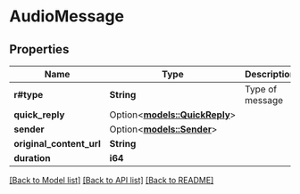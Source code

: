 # AudioMessage

## Properties

Name | Type | Description | Notes
------------ | ------------- | ------------- | -------------
**r#type** | **String** | Type of message | 
**quick_reply** | Option<[**models::QuickReply**](QuickReply.md)> |  | [optional]
**sender** | Option<[**models::Sender**](Sender.md)> |  | [optional]
**original_content_url** | **String** |  | 
**duration** | **i64** |  | 

[[Back to Model list]](../README.md#documentation-for-models) [[Back to API list]](../README.md#documentation-for-api-endpoints) [[Back to README]](../README.md)


